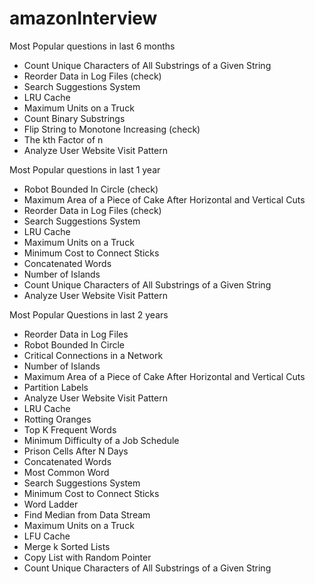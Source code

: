 # amazonInterview

Most Popular questions in last 6 months 
- Count Unique Characters of All Substrings of a Given String
- Reorder Data in Log Files (check)
- Search Suggestions System	
- LRU Cache
- Maximum Units on a Truck
- Count Binary Substrings
- Flip String to Monotone Increasing (check)
- The kth Factor of n
- Analyze User Website Visit Pattern

Most Popular questions in last 1 year 
- Robot Bounded In Circle (check)
- Maximum Area of a Piece of Cake After Horizontal and Vertical Cuts
- Reorder Data in Log Files (check)
- Search Suggestions System	
- LRU Cache
- Maximum Units on a Truck
- Minimum Cost to Connect Sticks
- Concatenated Words
- Number of Islands
- Count Unique Characters of All Substrings of a Given String
- Analyze User Website Visit Pattern

Most Popular Questions in last 2 years 
- Reorder Data in Log Files
- Robot Bounded In Circle
- Critical Connections in a Network
- Number of Islands
- Maximum Area of a Piece of Cake After Horizontal and Vertical Cuts
- Partition Labels
- Analyze User Website Visit Pattern
- LRU Cache
- Rotting Oranges
- Top K Frequent Words
- Minimum Difficulty of a Job Schedule
- Prison Cells After N Days
- Concatenated Words
- Most Common Word
- Search Suggestions System
- Minimum Cost to Connect Sticks
- Word Ladder
- Find Median from Data Stream
- Maximum Units on a Truck
- LFU Cache
- Merge k Sorted Lists
- Copy List with Random Pointer
- Count Unique Characters of All Substrings of a Given String
